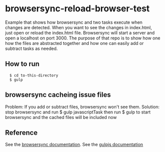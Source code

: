 # browsersync-reload-browser-test
  Example that shows how browsersync and two tasks execute when changes are detected. When you want to see the changes in index.html, just open or reload the index.html file. Browsersync will start a server and open a localhost on port 3000. The purpose of that repo is to show how one how the files are abstracted together and how one can easily add or subtract tasks as needed.

## How to run
      $ cd to-this-directory
      $ gulp  

##  browsersync cacheing issue files
  Problem: If you add or subtract files, browsersync won't see them.
  Solution: stop browsersync and run $ gulp javascriptTask
  then run $ gulp to start browsersync and the cached files will be included now


## Reference
  See the <ins>[browsersync documentation](https://www.browsersync.io/docs/api#api-init)</ins>.
  See the <ins>[gulpjs documentation](https://gulpjs.com/docs/en/getting-started/quick-start)</ins>
